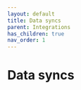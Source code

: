 ```yaml
---
layout: default
title: Data syncs
parent: Integrations
has_children: true
nav_order: 1
---
```


# Data syncs